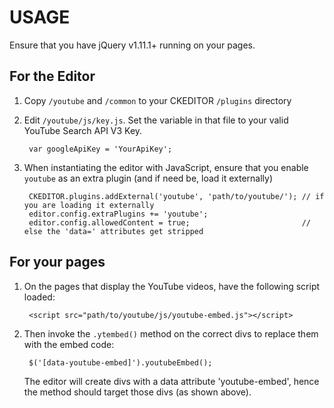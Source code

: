 # USAGE

Ensure that you have jQuery v1.11.1+ running on your pages.

## For the Editor
1. Copy `/youtube` and `/common` to your CKEDITOR `/plugins` directory

2. Edit `/youtube/js/key.js`. Set the variable in that file to your valid
   YouTube Search API V3 Key.

        var googleApiKey = 'YourApiKey';

3. When instantiating the editor with JavaScript, ensure that you enable
   `youtube` as an extra plugin (and if need be, load it externally)

        CKEDITOR.plugins.addExternal('youtube', 'path/to/youtube/'); // if you are loading it externally
        editor.config.extraPlugins += 'youtube';
        editor.config.allowedContent = true;                         // else the 'data=' attributes get stripped

## For your pages
1. On the pages that display the YouTube videos, have the following script loaded:

        <script src="path/to/youtube/js/youtube-embed.js"></script>

2. Then invoke the `.ytembed()` method on the correct divs to replace them with the embed code:

        $('[data-youtube-embed]').youtubeEmbed();

   The editor will create divs with a data attribute 'youtube-embed', hence the method should target
   those divs (as shown above).
